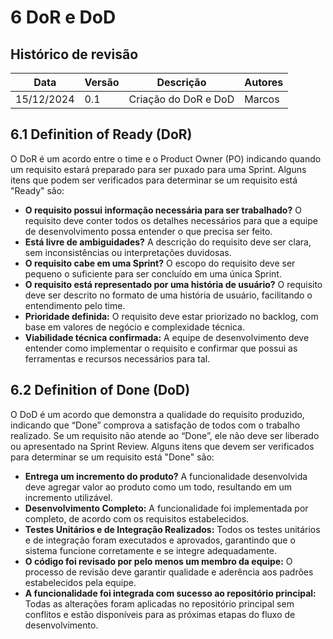 # 6 DoR e DoD

## Histórico de revisão

|Data      |Versão    |Descrição                                |Autores|
|----------|----------|-----------------------------------------|-------|
|15/12/2024|0.1       |Criação do DoR e DoD                     |Marcos |

## 6.1 Definition of Ready (DoR)

O DoR é um acordo entre o time e o Product Owner (PO) indicando quando um requisito estará preparado para ser puxado para uma Sprint. Alguns itens que podem ser verificados para determinar se um requisito está "Ready" são:

- **O requisito possui informação necessária para ser trabalhado?** O requisito deve conter todos os detalhes necessários para que a equipe de desenvolvimento possa entender o que precisa ser feito.
- **Está livre de ambiguidades?** A descrição do requisito deve ser clara, sem inconsistências ou interpretações duvidosas.
- **O requisito cabe em uma Sprint?** O escopo do requisito deve ser pequeno o suficiente para ser concluído em uma única Sprint.
- **O requisito está representado por uma história de usuário?** O requisito deve ser descrito no formato de uma história de usuário, facilitando o entendimento pelo time.
- **Prioridade definida:** O requisito deve estar priorizado no backlog, com base em valores de negócio e complexidade técnica.
- **Viabilidade técnica confirmada:** A equipe de desenvolvimento deve entender como implementar o requisito e confirmar que possui as ferramentas e recursos necessários para tal.

## 6.2 Definition of Done (DoD)

O DoD é um acordo que demonstra a qualidade do requisito produzido, indicando que “Done” comprova a satisfação de todos com o trabalho realizado. Se um requisito não atende ao “Done”, ele não deve ser liberado ou apresentado na Sprint Review. Alguns itens que devem ser verificados para determinar se um requisito está "Done" são:

- **Entrega um incremento do produto?** A funcionalidade desenvolvida deve agregar valor ao produto como um todo, resultando em um incremento utilizável.
- **Desenvolvimento Completo:** A funcionalidade foi implementada por completo, de acordo com os requisitos estabelecidos.
- **Testes Unitários e de Integração Realizados:** Todos os testes unitários e de integração foram executados e aprovados, garantindo que o sistema funcione corretamente e se integre adequadamente.
- **O código foi revisado por pelo menos um membro da equipe:** O processo de revisão deve garantir qualidade e aderência aos padrões estabelecidos pela equipe.
- **A funcionalidade foi integrada com sucesso ao repositório principal:** Todas as alterações foram aplicadas no repositório principal sem conflitos e estão disponíveis para as próximas etapas do fluxo de desenvolvimento.

